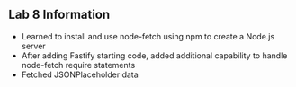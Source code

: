 ## Lab 8 Information
- Learned to install and use node-fetch using npm to create a Node.js server
- After adding Fastify starting code, added additional capability to handle node-fetch require statements
- Fetched JSONPlaceholder data
